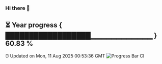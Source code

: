 ### Hi there 👋
⏳ Year progress { ██████████████████▁▁▁▁▁▁▁▁▁▁▁▁ } 60.83 %
---
⏰ Updated on Mon, 11 Aug 2025 00:53:36 GMT
![Progress Bar CI](https://github.com/Moyi321/Moyi321/workflows/Progress%20Bar%20CI/badge.svg)
